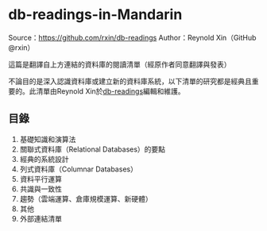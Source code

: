 # db-readings-in-Mandarin

Source：https://github.com/rxin/db-readings
Author：Reynold Xin（GitHub @rxin）

這篇是翻譯自上方連結的資料庫的閱讀清單（經原作者同意翻譯與發表）



不論目的是深入認識資料庫或建立新的資料庫系統，以下清單的研究都是經典且重要的。此清單由Reynold Xin於[db-readings](https://github.com/rxin/db-readings)編輯和維護。

## 目錄

1. 基礎知識和演算法
2. 關聯式資料庫（Relational Databases）的要點
3. 經典的系統設計
4. 列式資料庫（Columnar Databases）
5. 資料平行運算
6. 共識與一致性
7. 趨勢（雲端運算、倉庫規模運算、新硬體）
8. 其他
9. 外部連結清單